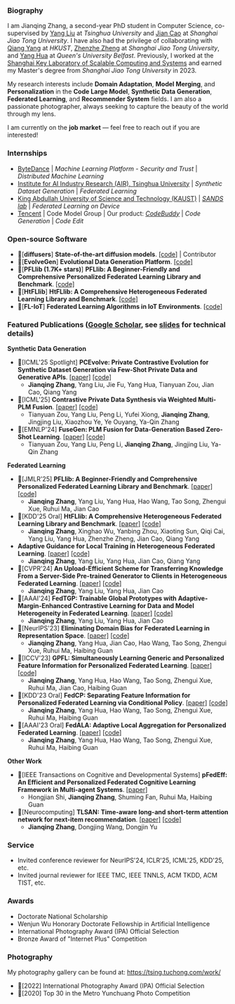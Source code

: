 ### Biography

I am Jianqing Zhang, a second-year PhD student in Computer Science, co-supervised by [Yang Liu](https://sites.google.com/site/yangliuveronica/) at _Tsinghua University_ and [Jian Cao](https://scholar.google.com/citations?hl=zh-CN&user=aEacdCQAAAAJ) at _Shanghai Jiao Tong University_. I have also had the privilege of collaborating with [Qiang Yang](https://scholar.google.com/citations?user=1LxWZLQAAAAJ&hl=en&oi=ao) at _HKUST_, [Zhenzhe Zheng](https://scholar.google.com/citations?hl=en&user=kx_5xxEAAAAJ) at _Shanghai Jiao Tong University_, and [Yang Hua](https://scholar.google.com/citations?hl=zh-CN&user=N0tFi8MAAAAJ) at _Queen's University Belfast_. Previously, I worked at the [Shanghai Key Laboratory of Scalable Computing and Systems](https://tcloud.sjtu.edu.cn/) and earned my Master's degree from _Shanghai Jiao Tong University_ in 2023.

My research interests include **Domain Adaptation**, **Model Merging**, and **Personalization** in the **Code Large Model**, **Synthetic Data Generation**, **Federated Learning**, and **Recommender System** fields. I am also a passionate photographer, always seeking to capture the beauty of the world through my lens.

I am currently on the **job market** — feel free to reach out if you are interested!


### Internships

- [ByteDance](https://www.bytedance.com/en) | *Machine Learning Platform - Security and Trust* | *Distributed Machine Learning*
- [Institute for AI Industry Research (AIR), Tsinghua University](https://air.tsinghua.edu.cn/en/) | *Synthetic Dataset Generation* | *Federated Learning* 
- [King Abdullah University of Science and Technology (KAUST)](https://www.kaust.edu.sa/en/) | [*SANDS lab*](https://sands.kaust.edu.sa/#sands) | *Federated Learning on Device* 
- [Tencent](https://www.tencent.com/) | Code Model Group | Our product: [*CodeBuddy*](https://copilot.tencent.com/) | *Code Generation* | *Code Edit* 

### Open-source Software

- 🎉\[**diffusers**\] **State-of-the-art diffusion models**. [\[code\]](https://github.com/huggingface/diffusers/tree/v0.29.2-patch) | Contributor
- 🎉\[**EvolveGen**\] **Evolutional Data Generation Platform**. [\[code\]](https://github.com/TsingZ0/EvolveGen)
- 🎉\[**PFLlib (1.7K+ stars)**\] **PFLlib: A Beginner-Friendly and Comprehensive Personalized Federated Learning Library and Benchmark**. [\[code\]](https://github.com/TsingZ0/PFLlib)
- 🎉\[**HtFLlib**\] **HtFLlib: A Comprehensive Heterogeneous Federated Learning Library and Benchmark**. [\[code\]](https://github.com/TsingZ0/HtFL)
- 🎉\[**FL-IoT**\] **Federated Learning Algorithms in IoT Environments**. [\[code\]](https://github.com/TsingZ0/FL-IoT)


### Featured Publications ([Google Scholar](https://scholar.google.com/citations?user=lppe2vwAAAAJ&hl=zh-CN), see [slides](./slides_for_summary.pdf) for technical details)

**Synthetic Data Generation**
- 🎉\[ICML'25 Spotlight\] **PCEvolve: Private Contrastive Evolution for Synthetic Dataset Generation via Few-Shot Private Data and Generative APIs**. [\[paper\]](https://arxiv.org/abs/2506.05407) [\[code\]](https://github.com/TsingZ0/PCEvolve)
  - **Jianqing Zhang**, Yang Liu, Jie Fu, Yang Hua, Tianyuan Zou, Jian Cao, Qiang Yang 
- 🎉\[ICML'25\] **Contrastive Private Data Synthesis via Weighted Multi-PLM Fusion**. [\[paper\]](https://arxiv.org/pdf/2502.00245) [\[code\]](https://github.com/LindaLydia/WASP)
  - Tianyuan Zou, Yang Liu, Peng Li, Yufei Xiong, **Jianqing Zhang**, Jingjing Liu, Xiaozhou Ye, Ye Ouyang, Ya-Qin Zhang 
- 🎉\[EMNLP'24\] **FuseGen: PLM Fusion for Data-Generation Based Zero-Shot Learning**. [\[paper\]](https://arxiv.org/abs/2406.12527) [\[code\]](https://github.com/LindaLydia/FuseGen)
  - Tianyuan Zou, Yang Liu, Peng Li, **Jianqing Zhang**, Jingjing Liu, Ya-Qin Zhang 

**Federated Learning**
- 🎉\[JMLR'25\] **PFLlib: A Beginner-Friendly and Comprehensive Personalized Federated Learning Library and Benchmark**. [\[paper\]](https://www.jmlr.org/papers/v26/23-1634.html) [\[code\]](https://github.com/TsingZ0/PFLlib)
  - **Jianqing Zhang**, Yang Liu, Yang Hua, Hao Wang, Tao Song, Zhengui Xue, Ruhui Ma, Jian Cao
- 🎉\[KDD'25 Oral\] **HtFLlib: A Comprehensive Heterogeneous Federated Learning Library and Benchmark**. [\[paper\]](http://arxiv.org/abs/2506.03954) [\[code\]](https://github.com/TsingZ0/HtFL)
  - **Jianqing Zhang**, Xinghao Wu, Yanbing Zhou, Xiaoting Sun, Qiqi Cai, Yang Liu, Yang Hua, Zhenzhe Zheng, Jian Cao, Qiang Yang
- **Adaptive Guidance for Local Training in Heterogeneous Federated Learning**. [\[paper\]](https://arxiv.org/abs/2410.06490) [\[code\]](https://github.com/TsingZ0/FedL2G)
  - **Jianqing Zhang**, Yang Liu, Yang Hua, Jian Cao, Qiang Yang 
- 🎉\[CVPR'24\] **An Upload-Efficient Scheme for Transferring Knowledge From a Server-Side Pre-trained Generator to Clients in Heterogeneous Federated Learning**. [\[paper\]](https://arxiv.org/abs/2403.15760) [\[code\]](https://github.com/TsingZ0/FedKTL)
  - **Jianqing Zhang**, Yang Liu, Yang Hua, Jian Cao 
- 🎉\[AAAI'24\] **FedTGP: Trainable Global Prototypes with Adaptive-Margin-Enhanced Contrastive Learning for Data and Model Heterogeneity in Federated Learning**. [\[paper\]](https://arxiv.org/abs/2401.03230) [\[code\]](https://github.com/TsingZ0/FedTGP)
  - **Jianqing Zhang**, Yang Liu, Yang Hua, Jian Cao 
- 🎉\[NeurIPS'23\] **Eliminating Domain Bias for Federated Learning in Representation Space**. [\[paper\]](https://arxiv.org/abs/2311.14975) [\[code\]](https://github.com/TsingZ0/DBE)
  - **Jianqing Zhang**, Yang Hua, Jian Cao, Hao Wang, Tao Song, Zhengui Xue, Ruhui Ma, Haibing Guan 
- 🎉\[ICCV'23\] **GPFL: Simultaneously Learning Generic and Personalized Feature Information for Personalized Federated Learning**. [\[paper\]](https://arxiv.org/pdf/2308.10279v3.pdf) [\[code\]](https://github.com/TsingZ0/GPFL)
  - **Jianqing Zhang**, Yang Hua, Hao Wang, Tao Song, Zhengui Xue, Ruhui Ma, Jian Cao, Haibing Guan 
- 🎉\[KDD'23 Oral\] **FedCP: Separating Feature Information for Personalized Federated Learning via Conditional Policy**. [\[paper\]](https://arxiv.org/pdf/2307.01217v2.pdf) [\[code\]](https://github.com/TsingZ0/FedCP)
  - **Jianqing Zhang**, Yang Hua, Hao Wang, Tao Song, Zhengui Xue, Ruhui Ma, Haibing Guan 
- 🎉\[AAAI'23 Oral\] **FedALA: Adaptive Local Aggregation for Personalized Federated Learning**. [\[paper\]](https://arxiv.org/pdf/2212.01197v4.pdf) [\[code\]](https://github.com/TsingZ0/FedALA)
  - **Jianqing Zhang**, Yang Hua, Hao Wang, Tao Song, Zhengui Xue, Ruhui Ma, Haibing Guan 

**Other Work**
- 🎉\[IEEE Transactions on Cognitive and Developmental Systems\] **pFedEff: An Efficient and Personalized Federated Cognitive Learning Framework in Multi-agent Systems**. [\[paper\]](https://ieeexplore.ieee.org/abstract/document/10163405/)
  - Hongjian Shi, **Jianqing Zhang**, Shuming Fan, Ruhui Ma, Haibing Guan 
- 🎉\[Neurocomputing\] **TLSAN: Time-aware long-and short-term attention network for next-item recommendation**. [\[paper\]](https://doi.org/10.1016/j.neucom.2021.02.015) [\[code\]](https://github.com/TsingZ0/TLSAN)
  - **Jianqing Zhang**, Dongjing Wang, Dongjin Yu 


### Service

- Invited conference reviewer for NeurIPS'24, ICLR'25, ICML'25, KDD'25, etc.
- Invited journal reviewer for IEEE TMC, IEEE TNNLS, ACM TKDD, ACM TIST, etc.


### Awards

- Doctorate National Scholarship
- Wenjun Wu Honorary Doctorate Fellowship in Artificial Intelligence
- International Photography Award (IPA) Official Selection
- Bronze Award of "Internet Plus" Competition


### Photography

My photography gallery can be found at: https://tsing.tuchong.com/work/

- 🎉\[2022\] International Photography Award (IPA) Official Selection
- 🎉\[2020\] Top 30 in the Metro Yunchuang Photo Competition
